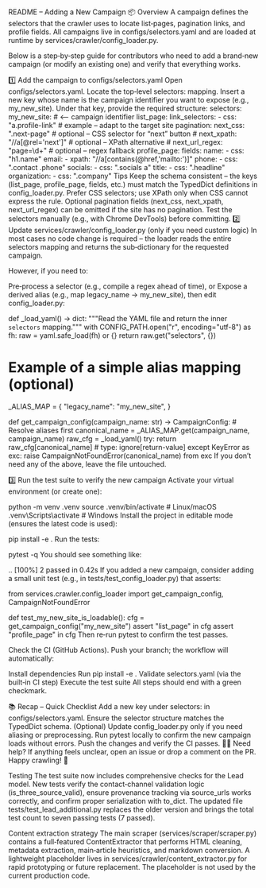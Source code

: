 README – Adding a New Campaign
📦 Overview
A campaign defines the selectors that the crawler uses to locate list‑pages, pagination links, and profile fields.
All campaigns live in configs/selectors.yaml and are loaded at runtime by services/crawler/config_loader.py.

Below is a step‑by‑step guide for contributors who need to add a brand‑new campaign (or modify an existing one) and verify that everything works.

1️⃣ Add the campaign to configs/selectors.yaml
Open configs/selectors.yaml.
Locate the top‑level selectors: mapping.
Insert a new key whose name is the campaign identifier you want to expose (e.g., my_new_site).
Under that key, provide the required structure:
selectors:
  my_new_site:                     # <-- campaign identifier
    list_page:
      link_selectors:
        - css: "a.profile-link"    # example – adapt to the target site
      pagination:
        next_css: ".next-page"     # optional – CSS selector for “next” button
        # next_xpath: "//a[@rel='next']"   # optional – XPath alternative
        # next_url_regex: "page=\\d+"     # optional – regex fallback
    profile_page:
      fields:
        name:
          - css: "h1.name"
        email:
          - xpath: "//a[contains(@href,'mailto:')]"
        phone:
          - css: ".contact .phone"
        socials:
          - css: ".socials a"
        title:
          - css: ".headline"
        organization:
          - css: ".company"
Tips
Keep the schema consistent – the keys (list_page, profile_page, fields, etc.) must match the TypedDict definitions in config_loader.py.
Prefer CSS selectors; use XPath only when CSS cannot express the rule.
Optional pagination fields (next_css, next_xpath, next_url_regex) can be omitted if the site has no pagination.
Test the selectors manually (e.g., with Chrome DevTools) before committing.
2️⃣ Update services/crawler/config_loader.py (only if you need custom logic)
In most cases no code change is required – the loader reads the entire selectors mapping and returns the sub‑dictionary for the requested campaign.

However, if you need to:

Pre‑process a selector (e.g., compile a regex ahead of time), or
Expose a derived alias (e.g., map legacy_name → my_new_site),
then edit config_loader.py:

def _load_yaml() -> dict:
    """Read the YAML file and return the inner ``selectors`` mapping."""
    with CONFIG_PATH.open("r", encoding="utf-8") as fh:
        raw = yaml.safe_load(fh) or {}
        return raw.get("selectors", {})

# Example of a simple alias mapping (optional)
_ALIAS_MAP = {
    "legacy_name": "my_new_site",
}

def get_campaign_config(campaign_name: str) -> CampaignConfig:
    # Resolve aliases first
    canonical_name = _ALIAS_MAP.get(campaign_name, campaign_name)
    raw_cfg = _load_yaml()
    try:
        return raw_cfg[canonical_name]  # type: ignore[return-value]
    except KeyError as exc:
        raise CampaignNotFoundError(canonical_name) from exc
If you don’t need any of the above, leave the file untouched.

3️⃣ Run the test suite to verify the new campaign
Activate your virtual environment (or create one):

python -m venv .venv
source .venv/bin/activate   # Linux/macOS
.venv\Scripts\activate      # Windows
Install the project in editable mode (ensures the latest code is used):

pip install -e .
Run the tests:

pytest -q
You should see something like:

..                                                                   [100%]
2 passed in 0.42s
If you added a new campaign, consider adding a small unit test (e.g., in tests/test_config_loader.py) that asserts:

from services.crawler.config_loader import get_campaign_config, CampaignNotFoundError

def test_my_new_site_is_loadable():
    cfg = get_campaign_config("my_new_site")
    assert "list_page" in cfg
    assert "profile_page" in cfg
Then re‑run pytest to confirm the test passes.

Check the CI (GitHub Actions).
Push your branch; the workflow will automatically:

Install dependencies
Run pip install -e .
Validate selectors.yaml (via the built‑in CI step)
Execute the test suite
All steps should end with a green checkmark.

📚 Recap – Quick Checklist
 Add a new key under selectors: in configs/selectors.yaml.
 Ensure the selector structure matches the TypedDict schema.
 (Optional) Update config_loader.py only if you need aliasing or preprocessing.
 Run pytest locally to confirm the new campaign loads without errors.
 Push the changes and verify the CI passes.
🙋‍♀️ Need help?
If anything feels unclear, open an issue or drop a comment on the PR.
Happy crawling! 🚀


Testing
The test suite now includes comprehensive checks for the Lead model. New tests verify the contact‑channel validation logic (is_three_source_valid), ensure provenance tracking via source_urls works correctly, and confirm proper serialization with to_dict. The updated file tests/test_lead_additional.py replaces the older version and brings the total test count to seven passing tests (7 passed).

Content extraction strategy 
The main scraper (services/scraper/scraper.py) contains a full‑featured ContentExtractor that performs HTML cleaning, metadata extraction, main‑article heuristics, and markdown conversion. A lightweight placeholder lives in services/crawler/content_extractor.py for rapid prototyping or future replacement. The placeholder is not used by the current production code.